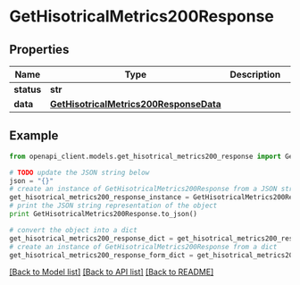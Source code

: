 # GetHisotricalMetrics200Response


## Properties
Name | Type | Description | Notes
------------ | ------------- | ------------- | -------------
**status** | **str** |  | [optional] 
**data** | [**GetHisotricalMetrics200ResponseData**](GetHisotricalMetrics200ResponseData.md) |  | [optional] 

## Example

```python
from openapi_client.models.get_hisotrical_metrics200_response import GetHisotricalMetrics200Response

# TODO update the JSON string below
json = "{}"
# create an instance of GetHisotricalMetrics200Response from a JSON string
get_hisotrical_metrics200_response_instance = GetHisotricalMetrics200Response.from_json(json)
# print the JSON string representation of the object
print GetHisotricalMetrics200Response.to_json()

# convert the object into a dict
get_hisotrical_metrics200_response_dict = get_hisotrical_metrics200_response_instance.to_dict()
# create an instance of GetHisotricalMetrics200Response from a dict
get_hisotrical_metrics200_response_form_dict = get_hisotrical_metrics200_response.from_dict(get_hisotrical_metrics200_response_dict)
```
[[Back to Model list]](../README.md#documentation-for-models) [[Back to API list]](../README.md#documentation-for-api-endpoints) [[Back to README]](../README.md)


